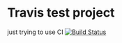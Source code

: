 # Travis test project

just trying to use CI [![Build Status](https://travis-ci.org/al-tr/travis.svg?branch=master)](https://travis-ci.org/al-tr/travis)